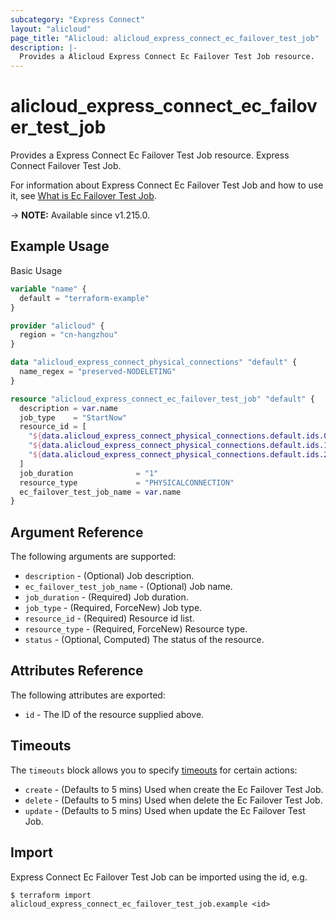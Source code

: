 ```yaml
---
subcategory: "Express Connect"
layout: "alicloud"
page_title: "Alicloud: alicloud_express_connect_ec_failover_test_job"
description: |-
  Provides a Alicloud Express Connect Ec Failover Test Job resource.
---
```


# alicloud_express_connect_ec_failover_test_job

Provides a Express Connect Ec Failover Test Job resource. Express Connect Failover Test Job.

For information about Express Connect Ec Failover Test Job and how to use it, see [What is Ec Failover Test Job](https://www.alibabacloud.com/help/zh/express-connect/developer-reference/api-vpc-2016-04-28-createfailovertestjob-efficiency-channels).

-> **NOTE:** Available since v1.215.0.

## Example Usage

Basic Usage

```terraform
variable "name" {
  default = "terraform-example"
}

provider "alicloud" {
  region = "cn-hangzhou"
}

data "alicloud_express_connect_physical_connections" "default" {
  name_regex = "preserved-NODELETING"
}

resource "alicloud_express_connect_ec_failover_test_job" "default" {
  description = var.name
  job_type    = "StartNow"
  resource_id = [
    "${data.alicloud_express_connect_physical_connections.default.ids.0}",
    "${data.alicloud_express_connect_physical_connections.default.ids.1}",
    "${data.alicloud_express_connect_physical_connections.default.ids.2}"
  ]
  job_duration              = "1"
  resource_type             = "PHYSICALCONNECTION"
  ec_failover_test_job_name = var.name
}
```

## Argument Reference

The following arguments are supported:
* `description` - (Optional) Job description.
* `ec_failover_test_job_name` - (Optional) Job name.
* `job_duration` - (Required) Job duration.
* `job_type` - (Required, ForceNew) Job type.
* `resource_id` - (Required) Resource id list.
* `resource_type` - (Required, ForceNew) Resource type.
* `status` - (Optional, Computed) The status of the resource.

## Attributes Reference

The following attributes are exported:
* `id` - The ID of the resource supplied above.

## Timeouts

The `timeouts` block allows you to specify [timeouts](https://www.terraform.io/docs/configuration-0-11/resources.html#timeouts) for certain actions:
* `create` - (Defaults to 5 mins) Used when create the Ec Failover Test Job.
* `delete` - (Defaults to 5 mins) Used when delete the Ec Failover Test Job.
* `update` - (Defaults to 5 mins) Used when update the Ec Failover Test Job.

## Import

Express Connect Ec Failover Test Job can be imported using the id, e.g.

```shell
$ terraform import alicloud_express_connect_ec_failover_test_job.example <id>
```
